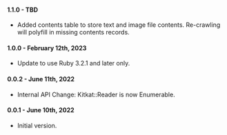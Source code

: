 #### 1.1.0 - TBD

* Added contents table to store text and image file contents.  Re-crawling will polyfill in missing contents records.

#### 1.0.0 - February 12th, 2023

* Update to use Ruby 3.2.1 and later only.

#### 0.0.2 - June 11th, 2022

* Internal API Change: Kitkat::Reader is now Enumerable.

#### 0.0.1 - June 10th, 2022

* Initial version.
